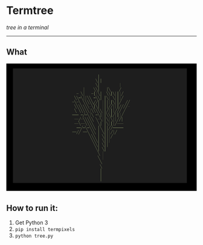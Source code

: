 # Termtree

_tree in a terminal_

---

## What
![Screenshot](screenshot.png)

## How to run it:
1. Get Python 3
2. `pip install termpixels`
3. `python tree.py`

